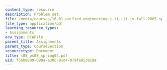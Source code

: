 ```yaml
---
content_type: resource
description: Problem set.
file: /media/courses/16-01-unified-engineering-i-ii-iii-iv-fall-2005-spring-2006/f56b8809098aa30691d4079fa953819a_s05_ps08_spring04.pdf
file_type: application/pdf
learning_resource_types:
- Assignments
ocw_type: OCWFile
parent_title: Assignments
parent_type: CourseSection
resourcetype: Document
title: s05_ps08_spring04.pdf
uid: f56b8809-098a-a306-91d4-079fa953819a
---
```

